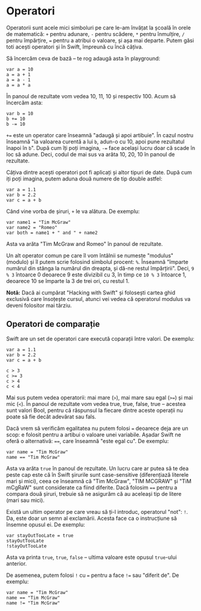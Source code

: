 # Operatori

Operatorii sunt acele mici simboluri pe care le-am învățat la școală în orele de matematică: `+` pentru adunare, `-` pentru scădere, `*` pentru înmulțire, `/` pentru împărțire, `=` pentru a atribui o valoare, și așa mai departe. Putem găsi toti acești operatori și în Swift, împreună cu încă câțiva.

Să încercăm ceva de bază – te rog adaugă asta în playground:

    var a = 10
    a = a + 1
    a = a - 1
    a = a * a

În panoul de rezultate vom vedea 10, 11, 10 și respectiv 100. Acum să încercăm asta:

    var b = 10
    b += 10
    b -= 10

`+=` este un operator care înseamnă "adaugă și apoi artibuie". În cazul nostru înseamnă "ia valoarea curentă a lui `b`, adun-o cu 10, apoi pune rezultatul înapoi în `b`". După cum îți poți imagina, `-=` face același lucru doar că scade în loc să adune. Deci, codul de mai sus va arăta 10, 20, 10 în panoul de rezultate.

Câțiva dintre acești operatori pot fi aplicați și altor tipuri de date. După cum iți poți imagina, putem aduna două numere de tip double astfel:

    var a = 1.1
    var b = 2.2
    var c = a + b

Când vine vorba de șiruri, `+` le va alătura. De exemplu:

    var name1 = "Tim McGraw"
    var name2 = "Romeo"
    var both = name1 + " and " + name2

Asta va arăta "Tim McGraw and Romeo" în panoul de rezultate.

Un alt operator comun pe care îl vom întâlnii se numeste "modulus" (modulo) și îl putem scrie folosind simbolul procent: `%`. Înseamnă "împarte numărul din stânga la numărul din dreapta, și dă-ne restul împărțirii". Deci, `9 % 3` întoarce 0 deoarece 9 este divizibil cu 3, în timp ce `10 % 3` întoarce 1, deoarece 10 se împarte la 3 de trei ori, cu restul 1.

**Notă:** Dacă ai cumpărat "Hacking with Swift" și folosești cartea ghid exclusivă care însoțește cursul, atunci vei vedea că operatorul modulus va deveni folositor mai târziu.


## Operatori de comparație

Swift are un set de operatori care execută coparații între valori. De exemplu:

    var a = 1.1
    var b = 2.2
    var c = a + b

    c > 3
    c >= 3
    c > 4
    c < 4

Mai sus putem vedea operatorii: mai mare (`>`), mai mare sau egal (`>=`) și mai mic (`<`). În panoul de rezultate vom vedea true, true, false, true – acestea sunt valori Bool, pentru că răspunsul la fiecare dintre aceste operații nu poate să fie decât adevărat sau fals.

Dacă vrem să verificăm egalitatea nu putem folosi `=` deoarece deja are un scop: e folosit pentru a artibui o valoare unei variabile. Așadar Swift ne oferă o alternativă: `==`, care înseamnă "este egal cu". De exemplu:

    var name = "Tim McGraw"
    name == "Tim McGraw"

Asta va arăta `true` în panoul de rezultate. Un lucru care ar putea să te dea peste cap este că în Swift șirurile sunt case-sensitive (diferențiază literele mari și mici), ceea ce înseamnă că "Tim McGraw", "TIM MCGRAW" și "TiM mCgRaW" sunt considerate ca fiind diferite. Dacă folosim `==` pentru a compara două șiruri, trebuie să ne asigurăm că au aceleași tip de litere (mari sau mici). 


Există un ultim operator pe care vreau să ți-l introduc, operatorul "not": `!`. Da, este doar un semn al exclamării. Acesta face ca o instrucțiune să însemne opusul ei. De exemplu:

    var stayOutTooLate = true
    stayOutTooLate
    !stayOutTooLate

Asta va printa `true`, `true`, `false` – ultima valoare este opusul `true`-ului anterior.

De asemenea, putem folosi `!` cu `=` pentru a face `!=` sau "diferit de". De exemplu:

    var name = "Tim McGraw"
    name == "Tim McGraw"
    name != "Tim McGraw"
